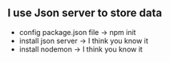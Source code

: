 ## I use Json server to store data
* config package.json file 
-> npm init
* install json server
-> I think you know it
* install nodemon
-> I think you know it
